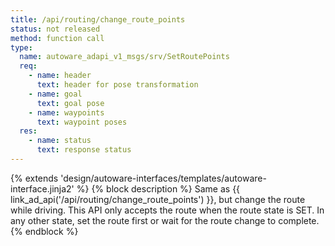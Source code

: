 ```yaml
---
title: /api/routing/change_route_points
status: not released
method: function call
type:
  name: autoware_adapi_v1_msgs/srv/SetRoutePoints
  req:
    - name: header
      text: header for pose transformation
    - name: goal
      text: goal pose
    - name: waypoints
      text: waypoint poses
  res:
    - name: status
      text: response status
---
```


{% extends 'design/autoware-interfaces/templates/autoware-interface.jinja2' %}
{% block description %}
Same as {{ link_ad_api('/api/routing/change_route_points') }}, but change the route while driving.
This API only accepts the route when the route state is SET.
In any other state, set the route first or wait for the route change to complete.
{% endblock %}
